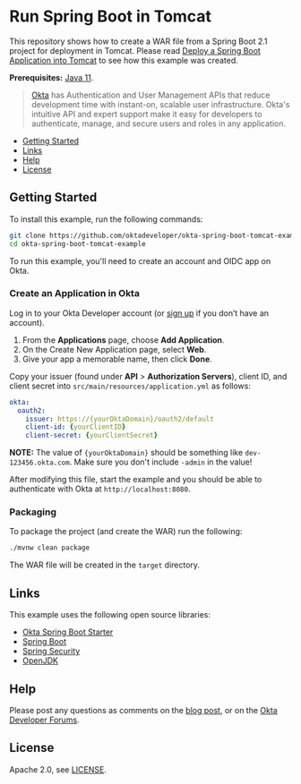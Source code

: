 # Run Spring Boot in Tomcat

This repository shows how to create a WAR file from a Spring Boot 2.1 project for deployment in Tomcat.  Please read [Deploy a Spring Boot Application into Tomcat](https://developer.okta.com/blog/2019/04/16/spring-boot-tomcat) to see how this example was created.

**Prerequisites:** [Java 11](https://adoptopenjdk.net/).

> [Okta](https://developer.okta.com/) has Authentication and User Management APIs that reduce development time with instant-on, scalable user infrastructure. Okta's intuitive API and expert support make it easy for developers to authenticate, manage, and secure users and roles in any application.

* [Getting Started](#getting-started)
* [Links](#links)
* [Help](#help)
* [License](#license)

## Getting Started

To install this example, run the following commands:

```bash
git clone https://github.com/oktadeveloper/okta-spring-boot-tomcat-example.git
cd okta-spring-boot-tomcat-example
```

To run this example, you'll need to create an account and OIDC app on Okta.

### Create an Application in Okta

Log in to your Okta Developer account (or [sign up](https://developer.okta.com/signup/) if you don’t have an account).

1. From the **Applications** page, choose **Add Application**.
2. On the Create New Application page, select **Web**.
3. Give your app a memorable name, then click **Done**.

Copy your issuer (found under **API** > **Authorization Servers**), client ID, and client secret into `src/main/resources/application.yml` as follows:

```yaml
okta:
  oauth2:
    issuer: https://{yourOktaDomain}/oauth2/default
    client-id: {yourClientID}
    client-secret: {yourClientSecret}
```

**NOTE:** The value of `{yourOktaDomain}` should be something like `dev-123456.okta.com`. Make sure you don't include `-admin` in the value!

After modifying this file, start the example and you should be able to authenticate with Okta at `http://localhost:8080`.

### Packaging

To package the project (and create the WAR) run the following:

```bash
./mvnw clean package
```

The WAR file will be created in the `target` directory.

## Links

This example uses the following open source libraries:

* [Okta Spring Boot Starter](https://github.com/okta/okta-spring-boot) 
* [Spring Boot](https://spring.io/projects/spring-boot)
* [Spring Security](https://spring.io/projects/spring-security)
* [OpenJDK](https://openjdk.java.net/)

## Help

Please post any questions as comments on the [blog post](https://developer.okta.com/blog/2019/04/16/spring-boot-tomcat), or on the [Okta Developer Forums](https://devforum.okta.com/).

## License

Apache 2.0, see [LICENSE](LICENSE).
